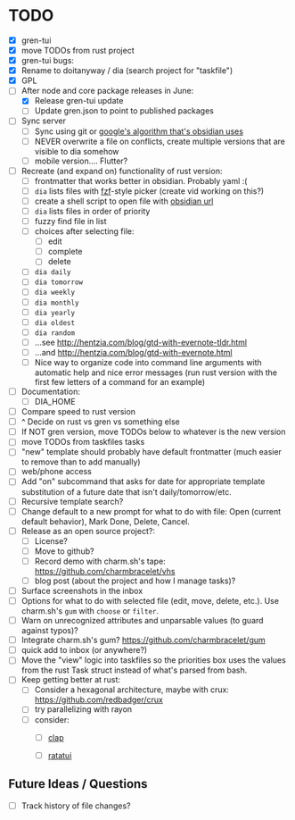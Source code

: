 # TODO

* [X] gren-tui
* [X] move TODOs from rust project
* [X] gren-tui bugs:
* [X] Rename to doitanyway / dia (search project for "taskfile")
* [X] GPL
* [ ] After node and core package releases in June:
    * [X] Release gren-tui update
    * [ ] Update gren.json to point to published packages
* [ ] Sync server
    * [ ] Sync using git or [google's algorithm that's obsidian uses](https://github.com/google/diff-match-patch)
    * [ ] NEVER overwrite a file on conflicts, create multiple versions that are visible to dia somehow
    * [ ] mobile version.... Flutter?
* [ ] Recreate (and expand on) functionality of rust version:
    * [ ] frontmatter that works better in obsidian. Probably yaml :(
    * [ ] `dia` lists files with [fzf](https://github.com/junegunn/fzf)-style picker (create vid working on this?)
    * [ ] create a shell script to open file with [obsidian url](https://help.obsidian.md/Extending+Obsidian/Obsidian+URI)
    * [ ] `dia` lists files in order of priority
    * [ ] fuzzy find file in list
    * [ ] choices after selecting file:
        * [ ] edit
        * [ ] complete
        * [ ] delete
    * [ ] `dia daily`
    * [ ] `dia tomorrow`
    * [ ] `dia weekly`
    * [ ] `dia monthly`
    * [ ] `dia yearly`
    * [ ] `dia oldest`
    * [ ] `dia random`
    * [ ] ...see http://hentzia.com/blog/gtd-with-evernote-tldr.html
    * [ ] ...and http://hentzia.com/blog/gtd-with-evernote.html
    * [ ] Nice way to organize code into command line arguments with automatic help and nice error messages (run rust version with the first few letters of a command for an example)
* [ ] Documentation:
    * [ ] DIA_HOME
* [ ] Compare speed to rust version
* [ ] ^ Decide on rust vs gren vs something else
* [ ] If NOT gren version, move TODOs below to whatever is the new version
* [ ] move TODOs from taskfiles tasks
* [ ] "new" template should probably have default frontmatter (much easier to remove than to add manually)
* [ ] web/phone access
* [ ] Add "on" subcommand that asks for date for appropriate template substitution of a future date that isn't daily/tomorrow/etc.
* [ ] Recursive template search?
* [ ] Change default to a new prompt for what to do with file:
      Open (current default behavior), Mark Done, Delete, Cancel.
* [ ] Release as an open source project?:
  * [ ] License?
  * [ ] Move to github?
  * [ ] Record demo with charm.sh's tape: https://github.com/charmbracelet/vhs
  * [ ] blog post (about the project and how I manage tasks)?
* [ ] Surface screenshots in the inbox
* [ ] Options for what to do with selected file (edit, move, delete, etc.). Use charm.sh's `gum` with `choose` or `filter`.
* [ ] Warn on unrecognized attributes and unparsable values (to guard against typos)?
* [ ] Integrate charm.sh's gum? https://github.com/charmbracelet/gum
* [ ]   quick add to inbox (or anywhere?)
* [ ] Move the "view" logic into taskfiles so the priorities box uses the values from the rust Task struct instead of what's parsed from bash.
* [ ] Keep getting better at rust:
  * [ ] Consider a hexagonal architecture, maybe with crux: https://github.com/redbadger/crux
  * [ ] try parallelizing with rayon
  * [ ] consider:
    * [ ] [clap](https://github.com/clap-rs/clap)
    * [ ] [ratatui](https://github.com/ratatui-org/ratatui)


## Future Ideas / Questions

* [ ] Track history of file changes?
